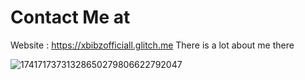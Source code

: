 # Contact Me at
Website : https://xbibzofficiall.glitch.me
There is a lot about me there 

![17417173731328650279806622792047](https://github.com/user-attachments/assets/70b389ae-48f7-4b9e-9095-2307e1da92de)
